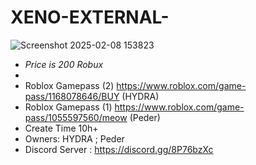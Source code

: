 # XENO-EXTERNAL-


  ![Screenshot 2025-02-08 153823](https://github.com/user-attachments/assets/22d6b551-eb07-41a5-a81c-13468fbc2380)


- *Price is 200 Robux*
- 
- Roblox Gamepass (2) https://www.roblox.com/game-pass/1168078646/BUY   (HYDRA)
- Roblox Gamepass (1) https://www.roblox.com/game-pass/1055597560/meow  (Peder)
- Create Time 10h+
- Owners: HYDRA ; Peder
- Discord Server : https://discord.gg/8P76bzXc
